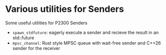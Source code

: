 # Various utilities for Senders

Some useful utilities for P2300 Senders
 - `spawn_stdfuture`: eagerly execute a sender and recieve the result in an std::future
 - `mpsc_channel`: Rust style MPSC queue with wait-free sender and C++26 sender for the receiver
